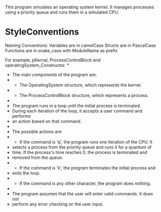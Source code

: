 This program simulates an operating system kernel. It manages processes
using a priority queue and runs them in a simulated CPU.
 
# StyleConventions
Naming Conventions: 
Variables are in camelCase
Structs are in PascalCase
Functions are in snake_case with ModuleName as prefix

 For example, pKernal, ProcessControlBlock and operatingSystem_Constructor.
 *
 * The main components of the program are:
 * - The OperatingSystem structure, which represents the kernel.
 * - The ProcessControlBlock structure, which represents a process.
 *
 * The program runs in a loop until the initial process is terminated.
 * During each iteration of the loop, it accepts a user command and performs
 * an action based on that command.
 *
 * The possible actions are:
 * - If the command is 'q', the program runs one iteration of the CPU. It
 *   selects a process from the priority queue and runs it for a quantum of
 *   time. If the process's time reaches 0, the process is terminated and
 *   removed from the queue.
 * - If the command is 'k', the program terminates the initial process and
 *   exits the loop.
 * - If the command is any other character, the program does nothing.
 *
 * The program assumes that the user will enter valid commands. It does not
 * perform any error checking on the user input.